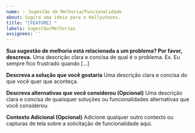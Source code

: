 ```yaml
---
name: ✨ Sugestão de Melhoria/Funcionalidade
about: Sugira uma ideia para o Hallyutoons.
title: "[FEATURE] "
labels: Sugestão/Melhorias
assignees: ''
---
```


**Sua sugestão de melhoria está relacionada a um problema? Por favor, descreva.**
Uma descrição clara e concisa de qual é o problema. Ex. Eu sempre fico frustrado quando [...]

**Descreva a solução que você gostaria**
Uma descrição clara e concisa do que você quer que aconteça.

**Descreva alternativas que você considerou (Opcional)**
Uma descrição clara e concisa de quaisquer soluções ou funcionalidades alternativas que você considerou.

**Contexto Adicional (Opcional)**
Adicione qualquer outro contexto ou capturas de tela sobre a solicitação de funcionalidade aqui.
